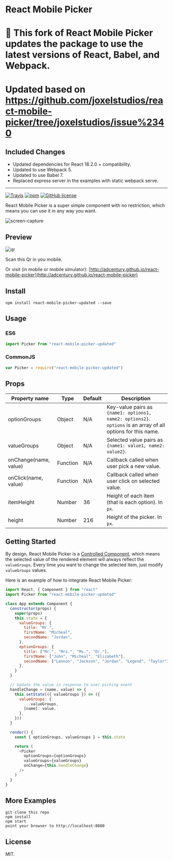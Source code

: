 # React Mobile Picker

# 🚧 This fork of React Mobile Picker updates the package to use the latest versions of React, Babel, and Webpack.

# Updated based on https://github.com/joxelstudios/react-mobile-picker/tree/joxelstudios/issue%2340

## Included Changes

- Updated dependencies for React 18.2.0 + compatibility.
- Updated to use Webpack 5.
- Updated to use Babel 7.
- Replaced express server in the examples with static webpack serve.

---

[![Travis](https://travis-ci.org/adcentury/react-mobile-picker.svg?branch=master)](https://travis-ci.org/adcentury/react-mobile-picker) [![npm](https://img.shields.io/npm/dm/react-mobile-picker.svg)](https://www.npmjs.com/package/react-mobile-picker) [![GitHub license](https://img.shields.io/github/license/adcentury/react-mobile-picker.svg)](https://github.com/adcentury/react-mobile-picker/blob/master/LICENSE)

React Mobile Picker is a super simple component with no restriction, which means you can use it in any way you want.

![screen-capture](./examples/screen-capture.gif)

## Preview

![qr](./examples/qr.png)

Scan this Qr in you mobile.

Or visit (in mobile or mobile simulator): [http://adcentury.github.io/react-mobile-picker](http://adcentury.github.io/react-mobile-picker)

## Install

```
npm install react-mobile-picker-updated --save
```

## Usage

### ES6

```javascript
import Picker from "react-mobile-picker-updated"
```

### CommonJS

```javascript
var Picker = require("react-mobile-picker-updated")
```

## Props

| Property name         | Type     | Default | Description                                                                                                  |
| --------------------- | -------- | ------- | ------------------------------------------------------------------------------------------------------------ |
| optionGroups          | Object   | N/A     | Key-value pairs as `{name1: options1, name2: options2}`. `options` is an array of all options for this name. |
| valueGroups           | Object   | N/A     | Selected value pairs as `{name1: value1, name2: value2}`.                                                    |
| onChange(name, value) | Function | N/A     | Callback called when user pick a new value.                                                                  |
| onClick(name, value)  | Function | N/A     | Callback called when user click on selected value.                                                           |
| itemHeight            | Number   | 36      | Height of each item (that is each option). In `px`.                                                          |
| height                | Number   | 216     | Height of the picker. In `px`.                                                                               |

## Getting Started

By design, React Mobile Picker is a [Controlled Component](https://facebook.github.io/react/docs/forms.html#controlled-components), which means the selected value of the rendered element will always reflect the `valueGroups`. Every time you want to change the selected item, just modify `valueGroups` values.

Here is an example of how to integrate React Mobile Picker:

```javascript
import React, { Component } from "react"
import Picker from "react-mobile-picker-updated"

class App extends Component {
  constructor(props) {
    super(props)
    this.state = {
      valueGroups: {
        title: "Mr.",
        firstName: "Micheal",
        secondName: "Jordan",
      },
      optionGroups: {
        title: ["Mr.", "Mrs.", "Ms.", "Dr."],
        firstName: ["John", "Micheal", "Elizabeth"],
        secondName: ["Lennon", "Jackson", "Jordan", "Legend", "Taylor"],
      },
    }
  }

  // Update the value in response to user picking event
  handleChange = (name, value) => {
    this.setState(({ valueGroups }) => ({
      valueGroups: {
        ...valueGroups,
        [name]: value,
      },
    }))
  }

  render() {
    const { optionGroups, valueGroups } = this.state

    return (
      <Picker
        optionGroups={optionGroups}
        valueGroups={valueGroups}
        onChange={this.handleChange}
      />
    )
  }
}
```

## More Examples

```
git clone this repo
npm install
npm start
point your browser to http://localhost:8080
```

## License

MIT.
